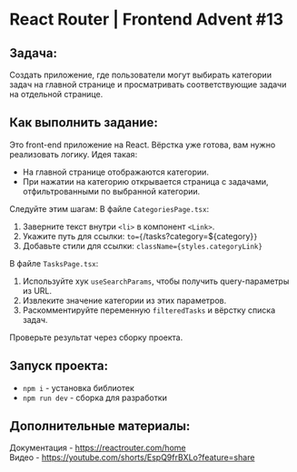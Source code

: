 # React Router | Frontend Advent #13

## Задача:
Создать приложение, где пользователи могут выбирать категории задач на главной странице и просматривать соответствующие задачи на отдельной странице.

## Как выполнить задание:

Это front-end приложение на React. Вёрстка уже готова, вам нужно реализовать логику. 
Идея такая:
- На главной странице отображаются категории.
- При нажатии на категорию открывается страница с задачами, отфильтрованными по выбранной категории.

Следуйте этим шагам:
В файле `CategoriesPage.tsx`:
1. Заверните текст внутри `<li>` в компонент `<Link>`.
2. Укажите путь для ссылки: `to={`/tasks?category=${category}`}`
3. Добавьте стили для ссылки: `className={styles.categoryLink}`

В файле `TasksPage.tsx`:
1. Используйте хук `useSearchParams`, чтобы получить query-параметры из URL.
2. Извлеките значение категории из этих параметров.
3. Раскомментируйте переменную `filteredTasks` и вёрстку списка задач.

Проверьте результат через сборку проекта.

## Запуск проекта:
* `npm i` - установка библиотек
* `npm run dev` - сборка для разработки

## Дополнительные материалы:
Документация - https://reactrouter.com/home  
Видео - https://youtube.com/shorts/EspQ9frBXLo?feature=share
